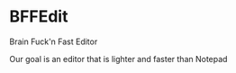 # BFFEdit
Brain Fuck'n Fast Editor  
  
Our goal is an editor that is lighter and faster than Notepad

